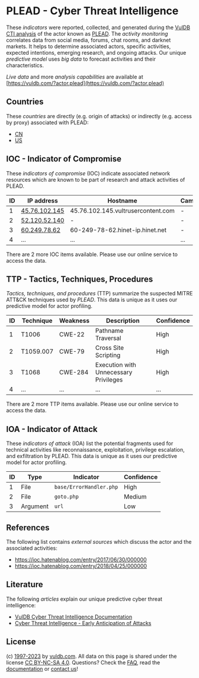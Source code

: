 # PLEAD - Cyber Threat Intelligence

These _indicators_ were reported, collected, and generated during the [VulDB CTI analysis](https://vuldb.com/?kb.cti) of the actor known as [PLEAD](https://vuldb.com/?actor.plead). The _activity monitoring_ correlates data from social media, forums, chat rooms, and darknet markets. It helps to determine associated actors, specific activities, expected intentions, emerging research, and ongoing attacks. Our unique _predictive model_ uses _big data_ to forecast activities and their characteristics.

_Live data_ and more _analysis capabilities_ are available at [https://vuldb.com/?actor.plead](https://vuldb.com/?actor.plead)

## Countries

These _countries_ are directly (e.g. origin of attacks) or indirectly (e.g. access by proxy) associated with PLEAD:

* [CN](https://vuldb.com/?country.cn)
* [US](https://vuldb.com/?country.us)

## IOC - Indicator of Compromise

These _indicators of compromise_ (IOC) indicate associated network resources which are known to be part of research and attack activities of PLEAD.

ID | IP address | Hostname | Campaign | Confidence
-- | ---------- | -------- | -------- | ----------
1 | [45.76.102.145](https://vuldb.com/?ip.45.76.102.145) | 45.76.102.145.vultrusercontent.com | - | High
2 | [52.120.52.140](https://vuldb.com/?ip.52.120.52.140) | - | - | High
3 | [60.249.78.62](https://vuldb.com/?ip.60.249.78.62) | 60-249-78-62.hinet-ip.hinet.net | - | High
4 | ... | ... | ... | ...

There are 2 more IOC items available. Please use our online service to access the data.

## TTP - Tactics, Techniques, Procedures

_Tactics, techniques, and procedures_ (TTP) summarize the suspected MITRE ATT&CK techniques used by _PLEAD_. This data is unique as it uses our predictive model for actor profiling.

ID | Technique | Weakness | Description | Confidence
-- | --------- | -------- | ----------- | ----------
1 | T1006 | CWE-22 | Pathname Traversal | High
2 | T1059.007 | CWE-79 | Cross Site Scripting | High
3 | T1068 | CWE-284 | Execution with Unnecessary Privileges | High
4 | ... | ... | ... | ...

There are 2 more TTP items available. Please use our online service to access the data.

## IOA - Indicator of Attack

These _indicators of attack_ (IOA) list the potential fragments used for technical activities like reconnaissance, exploitation, privilege escalation, and exfiltration by PLEAD. This data is unique as it uses our predictive model for actor profiling.

ID | Type | Indicator | Confidence
-- | ---- | --------- | ----------
1 | File | `base/ErrorHandler.php` | High
2 | File | `goto.php` | Medium
3 | Argument | `url` | Low

## References

The following list contains _external sources_ which discuss the actor and the associated activities:

* https://ioc.hatenablog.com/entry/2017/06/30/000000
* https://ioc.hatenablog.com/entry/2018/04/25/000000

## Literature

The following _articles_ explain our unique predictive cyber threat intelligence:

* [VulDB Cyber Threat Intelligence Documentation](https://vuldb.com/?kb.cti)
* [Cyber Threat Intelligence - Early Anticipation of Attacks](https://www.scip.ch/en/?labs.20201022)

## License

(c) [1997-2023](https://vuldb.com/?kb.changelog) by [vuldb.com](https://vuldb.com/?kb.about). All data on this page is shared under the license [CC BY-NC-SA 4.0](https://creativecommons.org/licenses/by-nc-sa/4.0/). Questions? Check the [FAQ](https://vuldb.com/?kb.faq), read the [documentation](https://vuldb.com/?kb) or [contact us](https://vuldb.com/?contact)!

